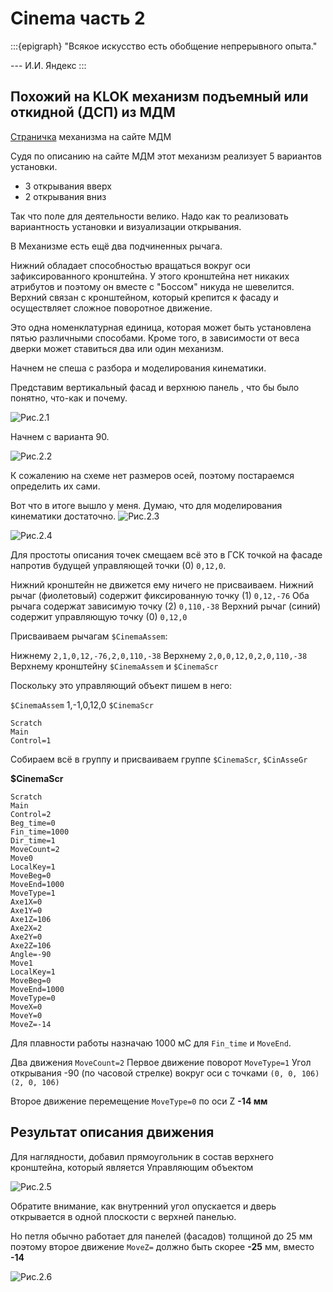 # Cinema часть 2

:::{epigraph}
"Всякое искусство есть обобщение непрерывного опыта."

--- И.И. Яндекс
:::

## Похожий на KLOK механизм подъемный или откидной (ДСП) из МДМ

[Страничка](https://www.mdm-complect.ru/catalog/lifty-i-podemnye-mekhanizmy/67816/) механизма на сайте МДМ

Судя по описанию на сайте МДМ этот механизм реализует 5 вариантов установки.

- 3 открывания вверх
- 2 открывания вниз

Так что поле для деятельности велико. Надо как то реализовать вариантность установки и визуализации открывания.

В Механизме есть ещё два подчиненных рычага.

Нижний обладает способностью вращаться вокруг оси зафиксированного кронштейна. У этого кронштейна нет никаких атрибутов и поэтому он вместе с "Боссом" никуда не шевелится. Верхний связан с кронштейном, который крепится к фасаду и осуществляет сложное поворотное движение.

Это одна номенклатурная единица, которая может быть установлена пятью различными способами. Кроме того, в зависимости от веса дверки может ставиться два или один механизм.

Начнем не спеша с разбора и моделирования кинематики.

Представим вертикальный фасад и верхнюю панель , что бы было понятно, что-как и почему.

![Рис.2.1](./pictures/cin_2_1.jpg)

Начнем с варианта 90.

![Рис.2.2](./pictures/cin_2_2.jpg)

К сожалению на схеме нет размеров осей, поэтому постараемся определить их сами.

Вот что в итоге вышло у меня. Думаю, что для моделирования кинематики достаточно.
![Рис.2.3](./pictures/cin_2_3.jpg)

![Рис.2.4](./pictures/cin_2_4.jpg)

Для простоты описания точек смещаем всё это в ГСК точкой на фасаде напротив будущей управляющей точки (0) `0,12,0`.

Нижний кронштейн не движется ему ничего не присваиваем.
Нижний рычаг (фиолетовый) содержит фиксированную точку (1) `0,12,-76`
Оба рычага содержат зависимую точку (2) `0,110,-38`
Верхний рычаг (синий) содержит управляющую точку (0) `0,12,0`

Присваиваем рычагам `$CinemaAssem`:

Нижнему `2,1,0,12,-76,2,0,110,-38`
Верхнему `2,0,0,12,0,2,0,110,-38`
Верхнему кронштейну `$CinemaAssem` и `$CinemaScr`

Поскольку это управляющий объект пишем в него:

`$CinemaAssem` 1,-1,0,12,0
`$CinemaScr`

```
Scratch
Main
Control=1
```

Собираем всё в группу и присваиваем группе `$CinemaScr`, `$CinAsseGr`

**$CinemaScr**

```
Scratch
Main
Control=2
Beg_time=0
Fin_time=1000
Dir_time=1
MoveCount=2
Move0
LocalKey=1
MoveBeg=0
MoveEnd=1000
MoveType=1
Axe1X=0
Axe1Y=0
Axe1Z=106
Axe2X=2
Axe2Y=0
Axe2Z=106
Angle=-90
Move1
LocalKey=1
MoveBeg=0
MoveEnd=1000
MoveType=0
MoveX=0
MoveY=0
MoveZ=-14
```

Для плавности работы назначаю 1000 мС для `Fin_time` и `MoveEnd`.

Два движения `MoveCount=2`
Первое движение поворот `MoveType=1`
Угол открывания -90 (по часовой стрелке) вокруг оси с точками `(0, 0, 106) (2, 0, 106)`

Второе движение перемещение `MoveType=0` по оси Z **-14 мм**

## Результат описания движения

Для наглядности, добавил прямоугольник в состав верхнего кронштейна, который является Управляющим объектом

![Рис.2.5](./pictures/Cinema3.gif)

Обратите внимание, как внутренний угол опускается и дверь открывается в одной плоскости с верхней панелью.

Но петля обычно работает для панелей (фасадов) толщиной до 25 мм поэтому второе движение `MoveZ=` должно быть скорее **-25** мм, вместо **-14**

![Рис.2.6](./pictures/cin_2_6.jpg)
